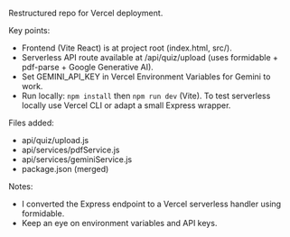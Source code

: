 
Restructured repo for Vercel deployment.

Key points:
- Frontend (Vite React) is at project root (index.html, src/).
- Serverless API route available at /api/quiz/upload (uses formidable + pdf-parse + Google Generative AI).
- Set GEMINI_API_KEY in Vercel Environment Variables for Gemini to work.
- Run locally: `npm install` then `npm run dev` (Vite). To test serverless locally use Vercel CLI or adapt a small Express wrapper.

Files added:
- api/quiz/upload.js
- api/services/pdfService.js
- api/services/geminiService.js
- package.json (merged)

Notes:
- I converted the Express endpoint to a Vercel serverless handler using formidable.
- Keep an eye on environment variables and API keys.
